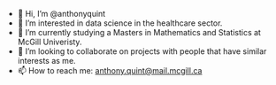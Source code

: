 - 👋 Hi, I’m @anthonyquint
- 👀 I’m interested in data science in the healthcare sector. 
- 🌱 I’m currently studying a Masters in Mathematics and Statistics at McGill Univeristy. 
- 💞️ I’m looking to collaborate on projects with people that have similar interests as me. 
- 📫 How to reach me: anthony.quint@mail.mcgill.ca


